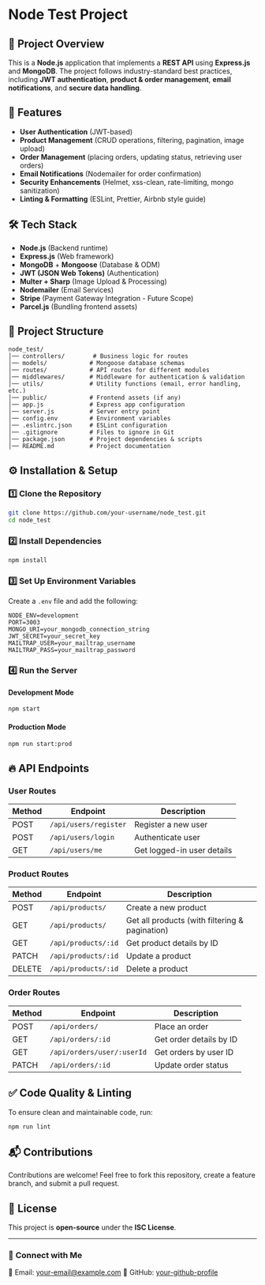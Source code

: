 # Node Test Project

## 📌 Project Overview

This is a **Node.js** application that implements a **REST API** using **Express.js** and **MongoDB**. The project follows industry-standard best practices, including **JWT authentication**, **product & order management**, **email notifications**, and **secure data handling**.

## 🚀 Features

- **User Authentication** (JWT-based)
- **Product Management** (CRUD operations, filtering, pagination, image upload)
- **Order Management** (placing orders, updating status, retrieving user orders)
- **Email Notifications** (Nodemailer for order confirmation)
- **Security Enhancements** (Helmet, xss-clean, rate-limiting, mongo sanitization)
- **Linting & Formatting** (ESLint, Prettier, Airbnb style guide)

## 🛠️ Tech Stack

- **Node.js** (Backend runtime)
- **Express.js** (Web framework)
- **MongoDB** + **Mongoose** (Database & ODM)
- **JWT (JSON Web Tokens)** (Authentication)
- **Multer + Sharp** (Image Upload & Processing)
- **Nodemailer** (Email Services)
- **Stripe** (Payment Gateway Integration - Future Scope)
- **Parcel.js** (Bundling frontend assets)

## 📂 Project Structure

```
node_test/
│── controllers/        # Business logic for routes
│── models/            # Mongoose database schemas
│── routes/            # API routes for different modules
│── middlewares/       # Middleware for authentication & validation
│── utils/             # Utility functions (email, error handling, etc.)
│── public/            # Frontend assets (if any)
│── app.js             # Express app configuration
│── server.js          # Server entry point
│── config.env         # Environment variables
│── .eslintrc.json     # ESLint configuration
│── .gitignore         # Files to ignore in Git
│── package.json       # Project dependencies & scripts
│── README.md          # Project documentation
```

## ⚙️ Installation & Setup

### **1️⃣ Clone the Repository**

```sh
git clone https://github.com/your-username/node_test.git
cd node_test
```

### **2️⃣ Install Dependencies**

```sh
npm install
```

### **3️⃣ Set Up Environment Variables**

Create a `.env` file and add the following:

```
NODE_ENV=development
PORT=3003
MONGO_URI=your_mongodb_connection_string
JWT_SECRET=your_secret_key
MAILTRAP_USER=your_mailtrap_username
MAILTRAP_PASS=your_mailtrap_password
```

### **4️⃣ Run the Server**

#### **Development Mode**

```sh
npm start
```

#### **Production Mode**

```sh
npm run start:prod
```

## 🔥 API Endpoints

### **User Routes**

| Method | Endpoint              | Description                |
| ------ | --------------------- | -------------------------- |
| POST   | `/api/users/register` | Register a new user        |
| POST   | `/api/users/login`    | Authenticate user          |
| GET    | `/api/users/me`       | Get logged-in user details |

### **Product Routes**

| Method | Endpoint            | Description                                    |
| ------ | ------------------- | ---------------------------------------------- |
| POST   | `/api/products/`    | Create a new product                           |
| GET    | `/api/products/`    | Get all products (with filtering & pagination) |
| GET    | `/api/products/:id` | Get product details by ID                      |
| PATCH  | `/api/products/:id` | Update a product                               |
| DELETE | `/api/products/:id` | Delete a product                               |

### **Order Routes**

| Method | Endpoint                   | Description             |
| ------ | -------------------------- | ----------------------- |
| POST   | `/api/orders/`             | Place an order          |
| GET    | `/api/orders/:id`          | Get order details by ID |
| GET    | `/api/orders/user/:userId` | Get orders by user ID   |
| PATCH  | `/api/orders/:id`          | Update order status     |

## ✅ Code Quality & Linting

To ensure clean and maintainable code, run:

```sh
npm run lint
```

## 📬 Contributions

Contributions are welcome! Feel free to fork this repository, create a feature branch, and submit a pull request.

## 📜 License

This project is **open-source** under the **ISC License**.

---

### 🔗 **Connect with Me**

📧 Email: [your-email@example.com](mailto:your-email@example.com)
🔗 GitHub: [your-github-profile](https://github.com/your-username)

